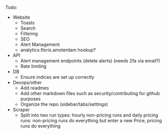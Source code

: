 Todo:
- Website
  - Toasts
  - Search
  - Filtering
  - SEO
  - Alert Management
  - analytics.floris.amsterdam hookup?
- API
  - Alert management endpoints (delete alerts) (needs 2fa via email?)
  - Rate limiting
- DB
  - Ensure indices are set up correctly
- Devops/other
  - Add readmes
  - Add other markdown files such as security/contributing for github purposes
  - Organize the repo (sidebar/tabs/settings)
- Scraper
  - Split into two run types: hourly non-pricing runs and daily pricing runs: non-pricing runs do everything but enter a new Price, pricing runs do everything

